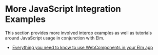 # More JavaScript Integration Examples

This section provides more involved interop examples as well as tutorials around JavaScript usage in conjunction with Elm.

* [Everything you need to know to use WebComponents in your Elm app](webcomponents/README.md)
